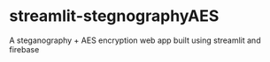 # streamlit-stegnographyAES
A steganography + AES encryption web app built using streamlit and firebase
